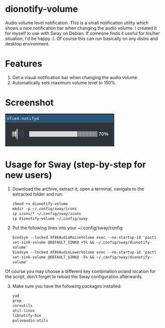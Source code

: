 # dionotify-volume
Audio volume level notification.
This is a small notification utility which shows a nice notification bar when changing the audio volume.
I created it for myself to use with Sway on Debian. If someone finds it useful for his/her situation, I'd be happy :).
Of course this can run basically on any distro and desktop environment.

# Features
   1. Get a visual notification bar when changing the audio volume.
   2. Automatically sets maximum volume level to 150%.
   
# Screenshot
   ![Alt text](https://github.com/DiogenesVX/dionotify/blob/main/dionotify-volume.png)

# Usage for Sway (step-by-step for new users)
   1. Download the archive, extract it, open a terminal, navigate to the extracted folder and run:
   
          chmod +x dionotify-volume
          mkdir -p ~/.config/sway/icons
          cp icons/* ~/.config/sway/icons
          cp dionotify-volume ~/.config/sway
   
   2. Put the following lines into your ~/.config/sway/config

          bindsym --locked XF86AudioRaiseVolume exec --no-startup-id 'pactl set-sink-volume @DEFAULT_SINK@ +5% && ~/.config/sway/dionotify-volume'
          bindsym --locked XF86AudioLowerVolume exec --no-startup-id 'pactl set-sink-volume @DEFAULT_SINK@ -5% && ~/.config/sway/dionotify-volume'
          
  Of course you may choose a different key combination or/and location for the script, don't forget to reload the Sway configuration afterwards. 
   
   3. Make sure you have the following packages installed:
   
          yad
          grep
          coreutils
          util-linux
          libnotify-bin
          pulseaudio-utils
